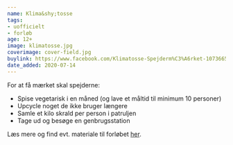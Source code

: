 ```yaml
---
name: Klima&shy;tosse
tags:
- uofficielt
- forløb
age: 12+
image: klimatosse.jpg
coverimage: cover-field.jpg
buylink: https://www.facebook.com/Klimatosse-Spejderm%C3%A6rket-107366527672892/
date_added: 2020-07-14
---
```

For at få mærket skal spejderne:

- Spise vegetarisk i en måned (og lave et måltid til minimum 10 personer)
- Upcycle noget de ikke bruger længere
- Samle et kilo skrald per person i patruljen
- Tage ud og besøge en genbrugsstation

Læs mere og find evt. materiale til forløbet [her](https://korinthefterskole-my.sharepoint.com/:w:/g/personal/grace_korinth-efterskole_dk/EcRUXXf6f5FGhsQhp3d3yVYBarkVC0fyDbT9sVnC54LjOw?rtime=tCynphgo2Eg).
